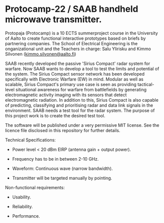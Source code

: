 # Protocamp-22 / SAAB handheld microwave transmitter.
Protopaja (Protocamp) is a 10 ECTS summerproject course in the University of Aalto to create 
functional interactive prototypes based on briefs by partnering companies. 
The School of Electrical Engineering is the onganizational unit and the 
Teachers in charge: Salu Ylirisku and Kimmo Silvonen (kimmo.silvonen@aalto.fi)

SAAB recently developed the passive 'Sirius Compact' radar system for warfare. Now SAAB wants 
to develop a tool to test the limits and potential of the system. The Sirius Compact sensor 
network has been developed specifically with Electronic Warfare (EW) in mind. Modular as 
well as scalable, Sirius Compact's primary use case is seen as providing tactical-level 
situational awareness for warfare from battlefields by generating electromagnetic activity 
imaging with its sensors that detect electromagnetic radiation. In addition to this, Sirius 
Compact is also capable of predicting, classifying and prioritising radar and data link 
signals in the environment. SAAB needs a test tool for the radar system. The purpose of 
this project work is to create the desired test tool. 

The software will be published under a very permissive MIT license. See the licence file 
disclosed in this repository for further details.
 
Technical Specifications:

  * Power level < 20 dBm EIRP (antenna gain + output power).

  * Frequency has to be in between 2-10 GHz.

  * Waveform: Continuous wave (narrow bandwidth).

  * Transmitter will be targeted manually by pointing.


Non-functional requirements:

  * Usability.

  * Reliability.

  * Performance.

  
  
